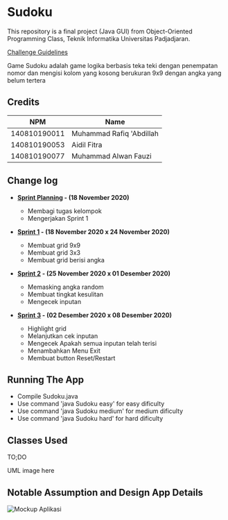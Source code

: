 # Sudoku
This repository is a final project (Java GUI) from Object-Oriented Programming Class, Teknik Informatika Universitas Padjadjaran. 

[Challenge Guidelines](challenge-guideline.md)

Game Sudoku adalah game logika berbasis teka teki dengan penempatan nomor dan mengisi kolom yang kosong berukuran 9x9 dengan angka yang belum tertera

## Credits
|  NPM          |             Name           |
| ------------- | ---------------------------|
| 140810190011  | Muhammad Rafiq 'Abdillah   |
| 140810190053  | Aidil Fitra                |
| 140810190077  | Muhammad Alwan Fauzi       |

## Change log
- **[Sprint Planning](changelog/sprint-planning.md) - (18 November 2020)** 
   - Membagi tugas kelompok
   - Mengerjakan Sprint 1

- **[Sprint 1](changelog/sprint-1.md) - (18 November 2020 x 24 November 2020)** 
   - Membuat grid 9x9
   - Membuat grid 3x3
   - Membuat grid berisi angka

- **[Sprint 2](changelog/sprint-2.md) - (25 November 2020 x 01 Desember 2020)** 
   - Memasking angka random
   - Membuat tingkat kesulitan
   - Mengecek inputan
   
- **[Sprint 3](changelog/sprint-3.md) - (02 Desember 2020 x 08 Desember 2020)** 
   - Highlight grid
   - Melanjutkan cek inputan
   - Mengecek Apakah semua inputan telah terisi
   - Menambahkan Menu Exit
   - Membuat button Reset/Restart

## Running The App
- Compile Sudoku.java
- Use command 'java Sudoku easy' for easy dificulty
- Use command 'java Sudoku medium' for medium dificulty
- Use command 'java Sudoku hard' for hard dificulty


## Classes Used

TO;DO

UML image here

## Notable Assumption and Design App Details

![Mockup Aplikasi](https://i.ibb.co/Hz1DTzF/Mocup-PBO-sudoku.jpg)
